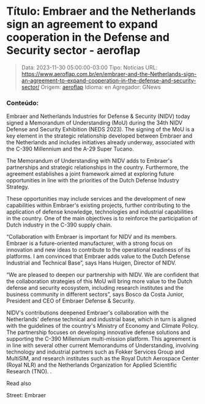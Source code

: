 # Título: Embraer and the Netherlands sign an agreement to expand cooperation in the Defense and Security sector - aeroflap

>Data: 2023-11-30 05:00:00-03:00
>Tipo: Notícias
>URL: https://www.aeroflap.com.br/en/embraer-and-the-Netherlands-sign-an-agreement-to-expand-cooperation-in-the-defense-and-security-sector/
>Origem: [aeroflap](https://www.aeroflap.com.br)
>Idioma: en
>Agregador: GNews

### Conteúdo:

Embraer and Netherlands Industries for Defense & Security (NIDV) today signed a Memorandum of Understanding (MoU) during the 34th NIDV Defense and Security Exhibition (NEDS 2023). The signing of the MoU is a key element in the strategic relationship developed between Embraer and the Netherlands and includes initiatives already underway, associated with the C-390 Millennium and the A-29 Super Tucano.

The Memorandum of Understanding with NIDV adds to Embraer's partnerships and strategic relationships in the country. Furthermore, the agreement establishes a joint framework aimed at exploring future opportunities in line with the priorities of the Dutch Defense Industry Strategy.

These opportunities may include services and the development of new capabilities within Embraer's existing projects, further contributing to the application of defense knowledge, technologies and industrial capabilities in the country. One of the main objectives is to reinforce the participation of Dutch industry in the C-390 supply chain.

“Collaboration with Embraer is important for NIDV and its members. Embraer is a future-oriented manufacturer, with a strong focus on innovation and new ideas to contribute to the operational readiness of its platforms. I am convinced that Embraer adds value to the Dutch Defense Industrial and Technical Base”, says Hans Huigen, Director of NIDV.

“We are pleased to deepen our partnership with NIDV. We are confident that the collaboration strategies of this MoU will bring more value to the Dutch defense and security ecosystem, including research institutes and the business community in different sectors”, says Bosco da Costa Junior, President and CEO of Embraer Defense & Security.

NIDV's contributions deepened Embraer's collaboration with the Netherlands' defense technical and industrial base, which in turn is aligned with the guidelines of the country's Ministry of Economy and Climate Policy. The partnership focuses on developing innovative defense solutions and supporting the C-390 Millennium multi-mission platform. This agreement is in line with several other current Memorandums of Understanding, involving technology and industrial partners such as Fokker Services Group and MultiSIM, and research institutes such as the Royal Dutch Aerospace Center (Royal NLR) and the Netherlands Organization for Applied Scientific Research (TNO). .

Read also

Street: Embraer
